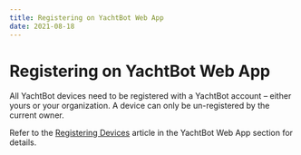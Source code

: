 ```yaml
---
title: Registering on YachtBot Web App
date: 2021-08-18
---
```


# Registering on YachtBot Web App

All YachtBot devices need to be registered with a YachtBot account – either yours or your organization. A device can only be un-registered by the current owner.

Refer to the [Registering Devices](../../YachtBot%20Web/Getting%20started/Registering%20Devices.md) article in the YachtBot Web App section for details.
